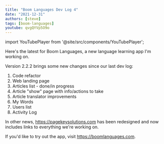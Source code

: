 ```yaml
---
title: "Boom Languages Dev Log 4"
date: "2021-12-31"
authors: [steve]
tags: [boom-languages]
youtube: qvgQYVp5O9o
---
```


import YouTubePlayer from '@site/src/components/YouTubePlayer';

<YouTubePlayer youtubeLink={frontMatter.youtube} />

Here's the latest for Boom Languages, a new language learning app I'm working on.

<!--truncate-->

Version 2.2.2 brings some new changes since our last dev log:
1. Code refactor
2. Web landing page
3. Articles list - done/in progress
4. Article "show" page with info/actions to take
5. Article translator improvements
6. My Words
7. Users list
8. Activity Log

In other news, https://pagekeysolutions.com has been redesigned and now includes links to everything we're working on.

If you'd like to try out the app, visit https://boomlanguages.com.
